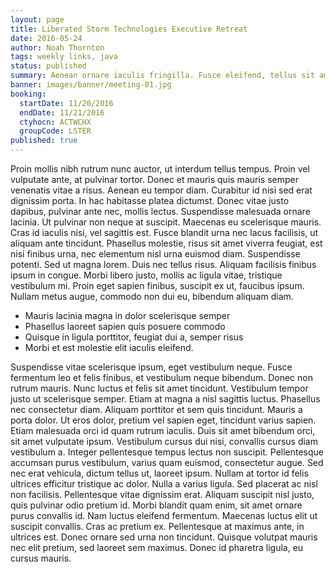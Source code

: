```yaml
---
layout: page
title: Liberated Storm Technologies Executive Retreat
date: 2016-05-24
author: Noah Thornton
tags: weekly links, java
status: published
summary: Aenean ornare iaculis fringilla. Fusce eleifend, tellus sit amet.
banner: images/banner/meeting-01.jpg
booking:
  startDate: 11/20/2016
  endDate: 11/21/2016
  ctyhocn: ACTWCHX
  groupCode: LSTER
published: true
---
```

Proin mollis nibh rutrum nunc auctor, ut interdum tellus tempus. Proin vel vulputate ante, at pulvinar tortor. Donec et mauris quis mauris semper venenatis vitae a risus. Aenean eu tempor diam. Curabitur id nisi sed erat dignissim porta. In hac habitasse platea dictumst. Donec vitae justo dapibus, pulvinar ante nec, mollis lectus.
Suspendisse malesuada ornare lacinia. Ut pulvinar non neque at suscipit. Maecenas eu scelerisque mauris. Cras id iaculis nisi, vel sagittis est. Fusce blandit urna nec lacus facilisis, ut aliquam ante tincidunt. Phasellus molestie, risus sit amet viverra feugiat, est nisi finibus urna, nec elementum nisl urna euismod diam. Suspendisse potenti. Sed ut magna lorem. Duis nec tellus risus. Aliquam facilisis finibus ipsum in congue. Morbi libero justo, mollis ac ligula vitae, tristique vestibulum mi. Proin eget sapien finibus, suscipit ex ut, faucibus ipsum. Nullam metus augue, commodo non dui eu, bibendum aliquam diam.

* Mauris lacinia magna in dolor scelerisque semper
* Phasellus laoreet sapien quis posuere commodo
* Quisque in ligula porttitor, feugiat dui a, semper risus
* Morbi et est molestie elit iaculis eleifend.

Suspendisse vitae scelerisque ipsum, eget vestibulum neque. Fusce fermentum leo et felis finibus, et vestibulum neque bibendum. Donec non rutrum mauris. Nunc luctus et felis sit amet tincidunt. Vestibulum tempor justo ut scelerisque semper. Etiam at magna a nisl sagittis luctus. Phasellus nec consectetur diam. Aliquam porttitor et sem quis tincidunt. Mauris a porta dolor. Ut eros dolor, pretium vel sapien eget, tincidunt varius sapien. Etiam malesuada orci id quam rutrum iaculis. Duis sit amet bibendum orci, sit amet vulputate ipsum. Vestibulum cursus dui nisi, convallis cursus diam vestibulum a.
Integer pellentesque tempus lectus non suscipit. Pellentesque accumsan purus vestibulum, varius quam euismod, consectetur augue. Sed nec erat vehicula, dictum tellus ut, laoreet ipsum. Nullam at tortor id felis ultrices efficitur tristique ac dolor. Nulla a varius ligula. Sed placerat ac nisl non facilisis. Pellentesque vitae dignissim erat. Aliquam suscipit nisl justo, quis pulvinar odio pretium id. Morbi blandit quam enim, sit amet ornare purus convallis id. Nam luctus eleifend fermentum. Maecenas luctus elit ut suscipit convallis. Cras ac pretium ex. Pellentesque at maximus ante, in ultrices est. Donec ornare sed urna non tincidunt. Quisque volutpat mauris nec elit pretium, sed laoreet sem maximus. Donec id pharetra ligula, eu cursus mauris.
